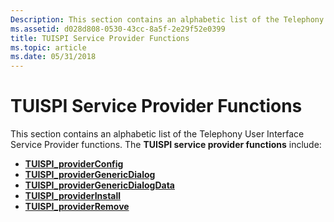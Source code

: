 ```yaml
---
Description: This section contains an alphabetic list of the Telephony User Interface Service Provider functions.
ms.assetid: d028d808-0530-43cc-8a5f-2e29f52e0399
title: TUISPI Service Provider Functions
ms.topic: article
ms.date: 05/31/2018
---
```


# TUISPI Service Provider Functions

This section contains an alphabetic list of the Telephony User Interface Service Provider functions. The **TUISPI service provider functions** include:

-   [**TUISPI\_providerConfig**](/windows/win32/api/tspi/nf-tspi-tuispi_providerconfig)
-   [**TUISPI\_providerGenericDialog**](/windows/win32/api/tspi/nf-tspi-tuispi_providergenericdialog)
-   [**TUISPI\_providerGenericDialogData**](/windows/win32/api/tspi/nf-tspi-tuispi_providergenericdialogdata)
-   [**TUISPI\_providerInstall**](/windows/win32/api/tspi/nf-tspi-tuispi_providerinstall)
-   [**TUISPI\_providerRemove**](/windows/win32/api/tspi/nf-tspi-tuispi_providerremove)

 

 